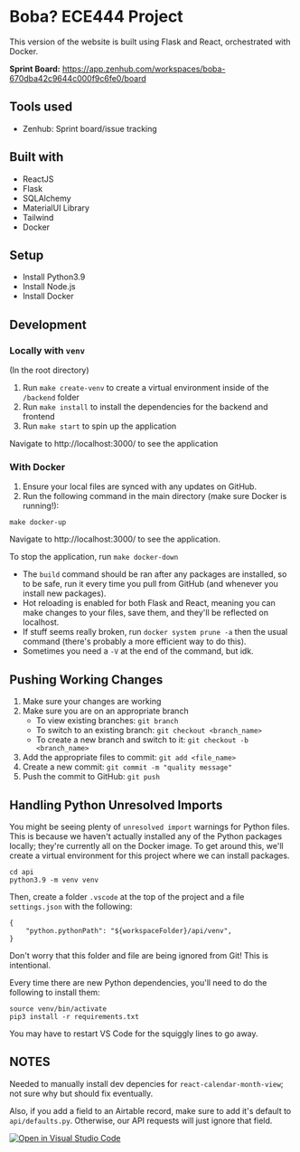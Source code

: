 # Boba? ECE444 Project
This version of the website is built using Flask and React, orchestrated with Docker.

**Sprint Board:** https://app.zenhub.com/workspaces/boba-670dba42c9644c000f9c6fe0/board

## Tools used
* Zenhub: Sprint board/issue tracking

## Built with
* ReactJS
* Flask
* SQLAlchemy
* MaterialUI Library
* Tailwind
* Docker

## Setup
* Install Python3.9
* Install Node.js
* Install Docker


## Development

### Locally with `venv`
(In the root directory)
1. Run `make create-venv` to create a virtual environment inside of the `/backend` folder
2. Run `make install` to install the dependencies for the backend and frontend
3. Run `make start` to spin up the application

Navigate to http://localhost:3000/ to see the application

### With Docker 
1. Ensure your local files are synced with any updates on GitHub.
2. Run the following command in the main directory (make sure Docker is running!):
```
make docker-up
```

Navigate to http://localhost:3000/ to see the application.

To stop the application, run `make docker-down`


* The `build` command should be ran after any packages are installed, so to be safe, run it every time you pull from GitHub (and whenever you install new packages).
* Hot reloading is enabled for both Flask and React, meaning you can make changes to your files, save them, and they'll be reflected on localhost.
* If stuff seems really broken, run `docker system prune -a` then the usual command (there's probably a more efficient way to do this).
* Sometimes you need a `-V` at the end of the command, but idk.

## Pushing Working Changes
1. Make sure your changes are working
2. Make sure you are on an appropriate branch
    * To view existing branches: `git branch`
    * To switch to an existing branch: `git checkout <branch_name>`
    * To create a new branch and switch to it: `git checkout -b <branch_name>`
3. Add the appropriate files to commit: `git add <file_name>`
4. Create a new commit: `git commit -m "quality message"`
5. Push the commit to GitHub: `git push`

## Handling Python Unresolved Imports
You might be seeing plenty of `unresolved import` warnings for Python files. This is because we haven't actually installed any of the Python packages locally; they're currently all on the Docker image. To get around this, we'll create a virtual environment for this project where we can install packages.
```
cd api
python3.9 -m venv venv
```
Then, create a folder `.vscode` at the top of the project and a file `settings.json` with the following:
```
{
    "python.pythonPath": "${workspaceFolder}/api/venv",
}
```
Don't worry that this folder and file are being ignored from Git! This is intentional.

Every time there are new Python dependencies, you'll need to do the following to install them:
```
source venv/bin/activate
pip3 install -r requirements.txt
```
You may have to restart VS Code for the squiggly lines to go away.

## NOTES
Needed to manually install dev depencies for `react-calendar-month-view`; not sure why but should fix eventually.

Also, if you add a field to an Airtable record, make sure to add it's default to `api/defaults.py`. Otherwise, our API requests will just ignore that field.


[![Open in Visual Studio Code](https://classroom.github.com/assets/open-in-vscode-2e0aaae1b6195c2367325f4f02e2d04e9abb55f0b24a779b69b11b9e10269abc.svg)](https://classroom.github.com/online_ide?assignment_repo_id=15973525&assignment_repo_type=AssignmentRepo)
